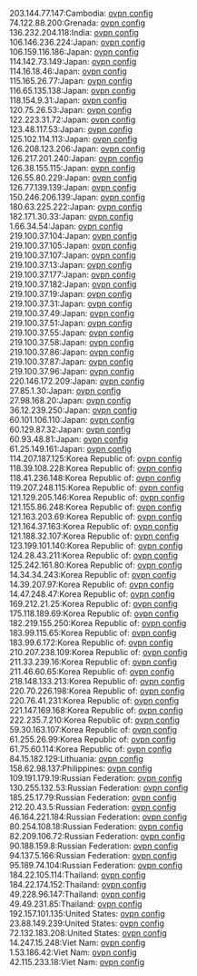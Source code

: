 203.144.77.147:Cambodia: [ovpn config](vpn/203_144_77_147.ovpn)  
74.122.88.200:Grenada: [ovpn config](vpn/74_122_88_200.ovpn)  
136.232.204.118:India: [ovpn config](vpn/136_232_204_118.ovpn)  
106.146.236.224:Japan: [ovpn config](vpn/106_146_236_224.ovpn)  
106.159.116.186:Japan: [ovpn config](vpn/106_159_116_186.ovpn)  
114.142.73.149:Japan: [ovpn config](vpn/114_142_73_149.ovpn)  
114.16.18.46:Japan: [ovpn config](vpn/114_16_18_46.ovpn)  
115.165.26.77:Japan: [ovpn config](vpn/115_165_26_77.ovpn)  
116.65.135.138:Japan: [ovpn config](vpn/116_65_135_138.ovpn)  
118.154.9.31:Japan: [ovpn config](vpn/118_154_9_31.ovpn)  
120.75.26.53:Japan: [ovpn config](vpn/120_75_26_53.ovpn)  
122.223.31.72:Japan: [ovpn config](vpn/122_223_31_72.ovpn)  
123.48.117.53:Japan: [ovpn config](vpn/123_48_117_53.ovpn)  
125.102.114.113:Japan: [ovpn config](vpn/125_102_114_113.ovpn)  
126.208.123.206:Japan: [ovpn config](vpn/126_208_123_206.ovpn)  
126.217.201.240:Japan: [ovpn config](vpn/126_217_201_240.ovpn)  
126.38.155.115:Japan: [ovpn config](vpn/126_38_155_115.ovpn)  
126.55.80.229:Japan: [ovpn config](vpn/126_55_80_229.ovpn)  
126.77.139.139:Japan: [ovpn config](vpn/126_77_139_139.ovpn)  
150.246.206.139:Japan: [ovpn config](vpn/150_246_206_139.ovpn)  
180.63.225.222:Japan: [ovpn config](vpn/180_63_225_222.ovpn)  
182.171.30.33:Japan: [ovpn config](vpn/182_171_30_33.ovpn)  
1.66.34.54:Japan: [ovpn config](vpn/1_66_34_54.ovpn)  
219.100.37.104:Japan: [ovpn config](vpn/219_100_37_104.ovpn)  
219.100.37.105:Japan: [ovpn config](vpn/219_100_37_105.ovpn)  
219.100.37.107:Japan: [ovpn config](vpn/219_100_37_107.ovpn)  
219.100.37.13:Japan: [ovpn config](vpn/219_100_37_13.ovpn)  
219.100.37.177:Japan: [ovpn config](vpn/219_100_37_177.ovpn)  
219.100.37.182:Japan: [ovpn config](vpn/219_100_37_182.ovpn)  
219.100.37.19:Japan: [ovpn config](vpn/219_100_37_19.ovpn)  
219.100.37.31:Japan: [ovpn config](vpn/219_100_37_31.ovpn)  
219.100.37.49:Japan: [ovpn config](vpn/219_100_37_49.ovpn)  
219.100.37.51:Japan: [ovpn config](vpn/219_100_37_51.ovpn)  
219.100.37.55:Japan: [ovpn config](vpn/219_100_37_55.ovpn)  
219.100.37.58:Japan: [ovpn config](vpn/219_100_37_58.ovpn)  
219.100.37.86:Japan: [ovpn config](vpn/219_100_37_86.ovpn)  
219.100.37.87:Japan: [ovpn config](vpn/219_100_37_87.ovpn)  
219.100.37.96:Japan: [ovpn config](vpn/219_100_37_96.ovpn)  
220.146.172.209:Japan: [ovpn config](vpn/220_146_172_209.ovpn)  
27.85.1.30:Japan: [ovpn config](vpn/27_85_1_30.ovpn)  
27.98.168.20:Japan: [ovpn config](vpn/27_98_168_20.ovpn)  
36.12.239.250:Japan: [ovpn config](vpn/36_12_239_250.ovpn)  
60.101.106.110:Japan: [ovpn config](vpn/60_101_106_110.ovpn)  
60.129.87.32:Japan: [ovpn config](vpn/60_129_87_32.ovpn)  
60.93.48.81:Japan: [ovpn config](vpn/60_93_48_81.ovpn)  
61.25.149.161:Japan: [ovpn config](vpn/61_25_149_161.ovpn)  
114.207.187.125:Korea Republic of: [ovpn config](vpn/114_207_187_125.ovpn)  
118.39.108.228:Korea Republic of: [ovpn config](vpn/118_39_108_228.ovpn)  
118.41.236.148:Korea Republic of: [ovpn config](vpn/118_41_236_148.ovpn)  
119.207.248.115:Korea Republic of: [ovpn config](vpn/119_207_248_115.ovpn)  
121.129.205.146:Korea Republic of: [ovpn config](vpn/121_129_205_146.ovpn)  
121.155.86.248:Korea Republic of: [ovpn config](vpn/121_155_86_248.ovpn)  
121.163.203.69:Korea Republic of: [ovpn config](vpn/121_163_203_69.ovpn)  
121.164.37.163:Korea Republic of: [ovpn config](vpn/121_164_37_163.ovpn)  
121.188.32.107:Korea Republic of: [ovpn config](vpn/121_188_32_107.ovpn)  
123.199.101.140:Korea Republic of: [ovpn config](vpn/123_199_101_140.ovpn)  
124.28.43.211:Korea Republic of: [ovpn config](vpn/124_28_43_211.ovpn)  
125.242.161.80:Korea Republic of: [ovpn config](vpn/125_242_161_80.ovpn)  
14.34.34.243:Korea Republic of: [ovpn config](vpn/14_34_34_243.ovpn)  
14.39.207.97:Korea Republic of: [ovpn config](vpn/14_39_207_97.ovpn)  
14.47.248.47:Korea Republic of: [ovpn config](vpn/14_47_248_47.ovpn)  
169.212.21.25:Korea Republic of: [ovpn config](vpn/169_212_21_25.ovpn)  
175.118.189.69:Korea Republic of: [ovpn config](vpn/175_118_189_69.ovpn)  
182.219.155.250:Korea Republic of: [ovpn config](vpn/182_219_155_250.ovpn)  
183.99.115.65:Korea Republic of: [ovpn config](vpn/183_99_115_65.ovpn)  
183.99.6.172:Korea Republic of: [ovpn config](vpn/183_99_6_172.ovpn)  
210.207.238.109:Korea Republic of: [ovpn config](vpn/210_207_238_109.ovpn)  
211.33.239.16:Korea Republic of: [ovpn config](vpn/211_33_239_16.ovpn)  
211.46.60.65:Korea Republic of: [ovpn config](vpn/211_46_60_65.ovpn)  
218.148.133.213:Korea Republic of: [ovpn config](vpn/218_148_133_213.ovpn)  
220.70.226.198:Korea Republic of: [ovpn config](vpn/220_70_226_198.ovpn)  
220.76.41.231:Korea Republic of: [ovpn config](vpn/220_76_41_231.ovpn)  
221.147.169.168:Korea Republic of: [ovpn config](vpn/221_147_169_168.ovpn)  
222.235.7.210:Korea Republic of: [ovpn config](vpn/222_235_7_210.ovpn)  
59.30.163.107:Korea Republic of: [ovpn config](vpn/59_30_163_107.ovpn)  
61.255.26.99:Korea Republic of: [ovpn config](vpn/61_255_26_99.ovpn)  
61.75.60.114:Korea Republic of: [ovpn config](vpn/61_75_60_114.ovpn)  
84.15.182.129:Lithuania: [ovpn config](vpn/84_15_182_129.ovpn)  
158.62.98.137:Philippines: [ovpn config](vpn/158_62_98_137.ovpn)  
109.191.179.19:Russian Federation: [ovpn config](vpn/109_191_179_19.ovpn)  
130.255.132.53:Russian Federation: [ovpn config](vpn/130_255_132_53.ovpn)  
185.25.17.79:Russian Federation: [ovpn config](vpn/185_25_17_79.ovpn)  
212.20.43.5:Russian Federation: [ovpn config](vpn/212_20_43_5.ovpn)  
46.164.221.184:Russian Federation: [ovpn config](vpn/46_164_221_184.ovpn)  
80.254.108.18:Russian Federation: [ovpn config](vpn/80_254_108_18.ovpn)  
82.209.106.72:Russian Federation: [ovpn config](vpn/82_209_106_72.ovpn)  
90.188.159.8:Russian Federation: [ovpn config](vpn/90_188_159_8.ovpn)  
94.137.5.166:Russian Federation: [ovpn config](vpn/94_137_5_166.ovpn)  
95.189.74.104:Russian Federation: [ovpn config](vpn/95_189_74_104.ovpn)  
184.22.105.114:Thailand: [ovpn config](vpn/184_22_105_114.ovpn)  
184.22.174.152:Thailand: [ovpn config](vpn/184_22_174_152.ovpn)  
49.228.96.147:Thailand: [ovpn config](vpn/49_228_96_147.ovpn)  
49.49.231.85:Thailand: [ovpn config](vpn/49_49_231_85.ovpn)  
192.157.101.135:United States: [ovpn config](vpn/192_157_101_135.ovpn)  
23.88.149.239:United States: [ovpn config](vpn/23_88_149_239.ovpn)  
72.132.183.208:United States: [ovpn config](vpn/72_132_183_208.ovpn)  
14.247.15.248:Viet Nam: [ovpn config](vpn/14_247_15_248.ovpn)  
1.53.186.42:Viet Nam: [ovpn config](vpn/1_53_186_42.ovpn)  
42.115.233.18:Viet Nam: [ovpn config](vpn/42_115_233_18.ovpn)  
